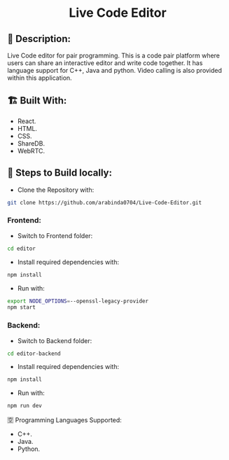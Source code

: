 <h1 align="center">Live Code Editor</h1>


## 📜 Description:
Live Code editor for pair programming. This is a code pair platform where users can share an interactive editor and write code together. It has language support for C++, Java and python. Video calling is also provided within this application. 


## 🏗 Built With:
 - React.
 - HTML.
 - CSS.
 - ShareDB.
 - WebRTC.


## 🧪 Steps to Build locally:
- Clone the Repository with:  
```bash 
git clone https://github.com/arabinda0704/Live-Code-Editor.git
```
### Frontend:
- Switch to Frontend folder: 
```bash
cd editor
```
- Install required dependencies with: 
```bash
npm install
```
- Run with: 
```bash
export NODE_OPTIONS=--openssl-legacy-provider
npm start
```
### Backend:
- Switch to Backend folder: 
```bash
cd editor-backend
```
- Install required dependencies with: 
```bash
npm install
```
- Run with: 
```bash
npm run dev
```

🈳 Programming Languages Supported:
- C++.
- Java.
- Python.

